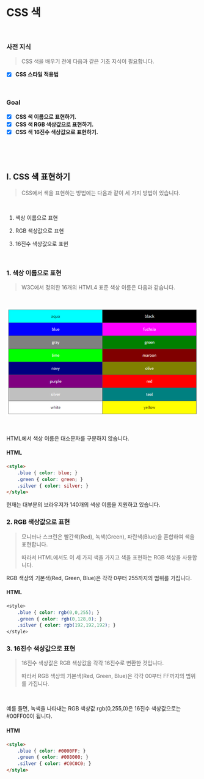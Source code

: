 #  CSS 색

​      

### 사전 지식

> CSS 색을 배우기 전에 다음과 같은 기초 지식이 필요합니다.

- [x] **CSS 스타일 적용법**

​      

### Goal

- [x] **CSS 색 이름으로 표현하기.**
- [x] **CSS 색 RGB 색상값으로 표현하기.**
- [x] **CSS 색 16진수 색상값으로 표현하기.**

​      

​    

## I. CSS 색 표현하기

> CSS에서 색을 표현하는 방법에는 다음과 같이 세 가지 방법이 있습니다. 

​     

1. 색상 이름으로 표현

2. RGB 색상값으로 표현

3. 16진수 색상값으로 표현

   

​     

### 1. 색상 이름으로 표현

>  W3C에서 정의한 16개의 HTML4 표준 색상 이름은 다음과 같습니다.

​    

![image-20200306230229450](../assets/image-20200306230229450.png)

​    

HTML에서 색상 이름은 대소문자를 구분하지 않습니다.

#### HTML

```html
<style>
    .blue { color: blue; }
    .green { color: green; }
    .silver { color: silver; }
</style>
```

현재는 대부분의 브라우저가 140개의 색상 이름을 지원하고 있습니다.

   

### 2. RGB 색상값으로 표현

> 모니터나 스크린은 빨간색(Red), 녹색(Green), 파란색(Blue)을 혼합하여 색을 표현합니다.
>
> 따라서 HTML에서도 이 세 가지 색을 가지고 색을 표현하는 RGB 색상을 사용합니다.

   

RGB 색상의 기본색(Red, Green, Blue)은 각각 0부터 255까지의 범위를 가집니다.

#### HTML

```css
<style>
    .blue { color: rgb(0,0,255); }
    .green { color: rgb(0,128,0); }
    .silver { color: rgb(192,192,192); }
</style>
```

   

### 3. 16진수 색상값으로 표현

> 16진수 색상값은 RGB 색상값을 각각 16진수로 변환한 것입니다.
>
> 따라서 RGB 색상의 기본색(Red, Green, Blue)은 각각 00부터 FF까지의 범위를 가집니다.

​    

예를 들면, 녹색을 나타내는 RGB 색상값 rgb(0,255,0)은 16진수 색상값으로는 #00FF00이 됩니다.

#### HTMl

```html
<style>
    .blue { color: #0000FF; }
    .green { color: #008000; }
    .silver { color: #C0C0C0; }
</style>
```

